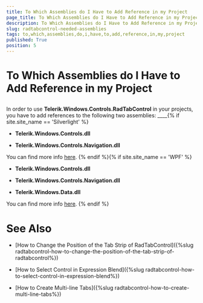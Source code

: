 ```yaml
---
title: To Which Assemblies do I Have to Add Reference in my Project
page_title: To Which Assemblies do I Have to Add Reference in my Project
description: To Which Assemblies do I Have to Add Reference in my Project
slug: radtabcontrol-needed-assemblies
tags: to,which,assemblies,do,i,have,to,add,reference,in,my,project
published: True
position: 5
---
```


# To Which Assemblies do I Have to Add Reference in my Project



## 

In order to use __Telerik.Windows.Controls.RadTabControl__ in your projects, 
        you have to add references to the following two assemblies: ____{% if site.site_name == 'Silverlight' %}

* __Telerik.Windows.Controls.dll__

* __Telerik.Windows.Controls.Navigation.dll__

You can find more info 
        [here](http://www.telerik.com/help/silverlight/installation-installing-controls-dependencies.html).
		{% endif %}{% if site.site_name == 'WPF' %}

* __Telerik.Windows.Controls.dll__

* __Telerik.Windows.Controls.Navigation.dll__

* __Telerik.Windows.Data.dll__

You can find more info 
        [here](http://www.telerik.com/help/wpf/installation-installing-controls-dependencies-wpf.html).
					{% endif %}

# See Also

 * [How to Change the Position of the Tab Strip of RadTabControl]({%slug radtabcontrol-how-to-change-the-position-of-the-tab-strip-of-radtabcontrol%})

 * [How to Select Control in Expression Blend]({%slug radtabcontrol-how-to-select-control-in-expression-blend%})

 * [How to Create Multi-line Tabs]({%slug radtabcontrol-how-to-create-multi-line-tabs%})

